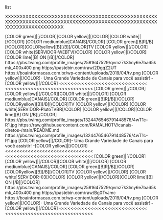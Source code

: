 <?xml version="1.0" encoding="utf-8"?>
<layoutype>list</layoutype>
 
 
XXXXXXXXXXXXXXXXXXXXXXXXXXXXXXXXXXXXXXXXXXXXXXXXXXXXXXXXXXXXXXXXXXXXXXXXXXXXXXXXXXXXXXXXXXXXXXXXXXXXXXXXXXXXXXXXXXXXXXXXXXXX




<channels>
<channel>
<name>[COLOR green]|[/COLOR][COLOR yellow]|[/COLOR][COLOR white]|[/COLOR] [COLOR mediumblue]CANAIS[/COLOR] [COLOR green][B]R[/B][/COLOR][COLORyellow][B][/B][/COLOR]TV [COLOR yellow]|[/COLOR] [COLOR white]SERVIDOR-WEBTV[/COLOR] [COLOR yellow]|[/COLOR][COLOR lime][B] ON [/B][/COLOR]</name>
<thumbnail>https://pbs.twimg.com/profile_images/2581647529/qvmz7k3lmy6e7ba65kmk_400x400.png</thumbnail>
<externallink>https://pastebin.com/raw/2DgqZ2UT</externallink>
<fanart>https://boainformacao.com.br/wp-content/uploads/2019/04/tv.png</fanart>
<info>[COLOR yellow]|[/COLOR]- Uma Grande Variedade de Canais para você assistir! -[COLOR yellow]|[/COLOR]</info>
</channel>
</channels>
<<<<<<<<<<<<<<<<<<<<<<<<<<<<<<<
<<<<<<<<<<<<<<<<<<<<<<<<<<<<<<<
 
<channels>
<channel>
<name>[COLOR green]|[/COLOR][COLOR yellow]|[/COLOR][COLOR white]|[/COLOR] [COLOR mediumblue]CANAIS[/COLOR] [COLOR green][B]R[/B][/COLOR][COLORyellow][B][/B][/COLOR]TV [COLOR yellow]|[/COLOR] [COLOR white]SERVIDOR-PlutoTVBR[/COLOR] [COLOR yellow]|[/COLOR][COLOR lime][B] ON [/B][/COLOR]</name>
<thumbnail>https://pbs.twimg.com/profile_images/1324476546791448576/4wT1c-R1.jpg</thumbnail>
<externallink>https://raw.githubusercontent.com/RAMALHOTV/canais-diretos-/main/README.md</externallink>
<fanart>https://pbs.twimg.com/profile_images/1324476546791448576/4wT1c-R1.jpg</fanart>
<info>[COLOR yellow]|[/COLOR]- Uma Grande Variedade de Canais para você assistir! -[COLOR yellow]|[/COLOR]</info>
</channel>
</channels>
<<<<<<<<<<<<<<<<<<<<<<<<<<<<<<<
<<<<<<<<<<<<<<<<<<<<<<<<<<<<<<<
<channels>
<channel>
<name>[COLOR green]|[/COLOR][COLOR yellow]|[/COLOR][COLOR white]|[/COLOR] [COLOR mediumblue]CANAIS[/COLOR] [COLOR green][B]R[/B][/COLOR][COLORyellow][B][/B][/COLOR]TV [COLOR yellow]|[/COLOR] [COLOR white]SERVIDOR-03[/COLOR] [COLOR yellow]|[/COLOR][COLOR lime][B] ON [/B][/COLOR]</name>
<thumbnail>https://pbs.twimg.com/profile_images/2581647529/qvmz7k3lmy6e7ba65kmk_400x400.png</thumbnail>
<externallink>https://pastebin.com/raw/Bg0TvJmc</externallink>
<fanart>https://boainformacao.com.br/wp-content/uploads/2019/04/tv.png</fanart>
<info>[COLOR yellow]|[/COLOR]- Uma Grande Variedade de Canais para você assistir! -[COLOR yellow]|[/COLOR]</info>
</channel>
</channels>
<<<<<<<<<<<<<<<<<<<<<<<<<<<<<<<
<<<<<<<<<<<<<<<<<<<<<<<<<<<<<<<
